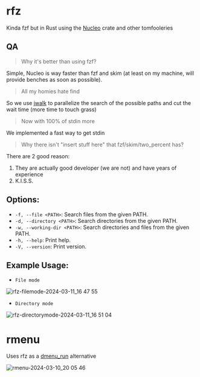 # rfz
Kinda fzf but in Rust using the [Nucleo](https://github.com/helix-editor/nucleo) crate and other tomfooleries

## QA

> Why it's better than using fzf?

Simple, Nucleo is way faster than fzf and skim (at least on my machine, will provide benches as soon as possible).
> All my homies hate find 

So we use [jwalk](https://docs.rs/jwalk/latest/jwalk/) to parallelize the search of the possible paths and cut the wait time (more time to touch grass)

> Now with 100% of stdin more

We implemented a fast way to get stdin

> Why there isn't "insert stuff here" that fzf/skim/two_percent has?

There are 2 good reason:
  1) They are actually good developer (we are not) and have years of experience
  2) K.I.S.S.

## Options:

- `-f, --file <PATH>`: Search files from the given PATH.
- `-d, --directory <PATH>`: Search directories from the given PATH.
- `-w, --working-dir <PATH>`: Search directories and files from the given PATH.
- `-h, --help`: Print help.
- `-V, --version`: Print version. 

## Example Usage:
- `File mode`
  
![rfz-filemode-2024-03-11_16 47 55](https://github.com/MangoTzara/rfz/assets/71153363/ae9b3944-3fe7-4a9a-b641-327c0510aa52)


- `Directory mode`

![rfz-directorymode-2024-03-11_16 51 04](https://github.com/MangoTzara/rfz/assets/71153363/0974f1f8-d7f4-4224-8e52-2bb671594ec4)


# rmenu
Uses rfz as a [dmenu_run](https://manpages.debian.org/stretch/suckless-tools/dmenu_run.1.en.html) alternative

![rmenu-2024-03-10_20 05 46](https://github.com/MangoTzara/rfz/assets/71153363/c3031efb-c8e6-4af9-8fdb-3499162082e2)

